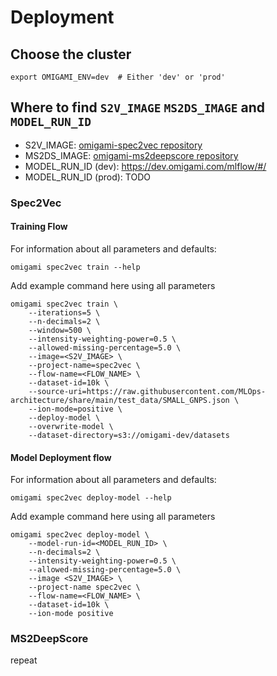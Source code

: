 # Deployment

## Choose the cluster

```shell
export OMIGAMI_ENV=dev  # Either 'dev' or 'prod'
```

## Where to find `S2V_IMAGE` `MS2DS_IMAGE` and `MODEL_RUN_ID`
* S2V_IMAGE: [omigami-spec2vec repository](https://hub.docker.com/repository/docker/drtools/omigami-spec2vec/tags?page=1&ordering=last_updated)
* MS2DS_IMAGE: [omigami-ms2deepscore repository](https://hub.docker.com/repository/docker/drtools/omigami-ms2deepscore/tags?page=1&ordering=last_updated)
* MODEL_RUN_ID (dev): https://dev.omigami.com/mlflow/#/
* MODEL_RUN_ID (prod): TODO

### Spec2Vec

#### Training Flow

For information about all parameters and defaults:
```shell
omigami spec2vec train --help
```

Add example command here using all parameters

```shell
omigami spec2vec train \ 
    --iterations=5 \
    --n-decimals=2 \
    --window=500 \
    --intensity-weighting-power=0.5 \
    --allowed-missing-percentage=5.0 \
    --image=<S2V_IMAGE> \
    --project-name=spec2vec \
    --flow-name=<FLOW_NAME> \
    --dataset-id=10k \
    --source-uri=https://raw.githubusercontent.com/MLOps-architecture/share/main/test_data/SMALL_GNPS.json \
    --ion-mode=positive \
    --deploy-model \
    --overwrite-model \
    --dataset-directory=s3://omigami-dev/datasets

```

#### Model Deployment flow

For information about all parameters and defaults:
```shell
omigami spec2vec deploy-model --help
```

Add example command here using all parameters
```shell
omigami spec2vec deploy-model \
    --model-run-id=<MODEL_RUN_ID> \
    --n-decimals=2 \
    --intensity-weighting-power=0.5 \
    --allowed-missing-percentage=5.0 \
    --image <S2V_IMAGE> \
    --project-name spec2vec \
    --flow-name=<FLOW_NAME> \
    --dataset-id=10k \
    --ion-mode positive
```



### MS2DeepScore

repeat